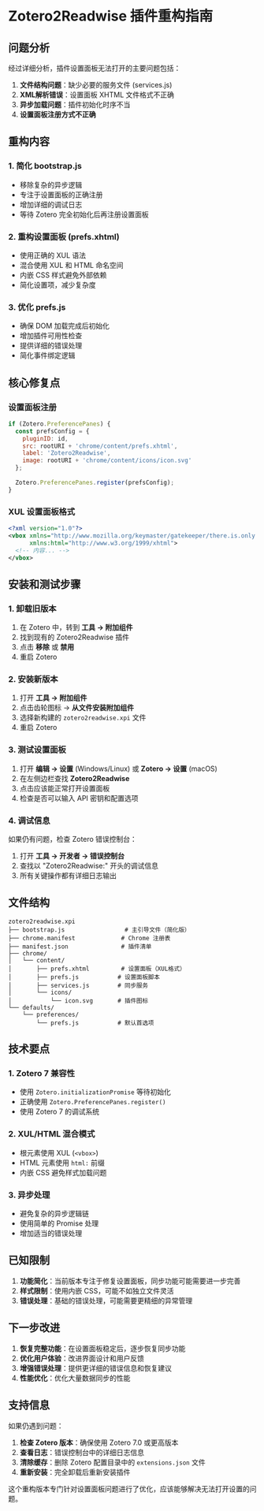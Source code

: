 # Zotero2Readwise 插件重构指南

## 问题分析

经过详细分析，插件设置面板无法打开的主要问题包括：

1. **文件结构问题**：缺少必要的服务文件 (services.js)
2. **XML解析错误**：设置面板 XHTML 文件格式不正确
3. **异步加载问题**：插件初始化时序不当
4. **设置面板注册方式不正确**

## 重构内容

### 1. 简化 bootstrap.js
- 移除复杂的异步逻辑
- 专注于设置面板的正确注册
- 增加详细的调试日志
- 等待 Zotero 完全初始化后再注册设置面板

### 2. 重构设置面板 (prefs.xhtml)
- 使用正确的 XUL 语法
- 混合使用 XUL 和 HTML 命名空间
- 内嵌 CSS 样式避免外部依赖
- 简化设置项，减少复杂度

### 3. 优化 prefs.js
- 确保 DOM 加载完成后初始化
- 增加插件可用性检查
- 提供详细的错误处理
- 简化事件绑定逻辑

## 核心修复点

### 设置面板注册
```javascript
if (Zotero.PreferencePanes) {
  const prefsConfig = {
    pluginID: id,
    src: rootURI + 'chrome/content/prefs.xhtml',
    label: 'Zotero2Readwise',
    image: rootURI + 'chrome/content/icons/icon.svg'
  };
  
  Zotero.PreferencePanes.register(prefsConfig);
}
```

### XUL 设置面板格式
```xml
<?xml version="1.0"?>
<vbox xmlns="http://www.mozilla.org/keymaster/gatekeeper/there.is.only.xul"
      xmlns:html="http://www.w3.org/1999/xhtml">
  <!-- 内容... -->
</vbox>
```

## 安装和测试步骤

### 1. 卸载旧版本
1. 在 Zotero 中，转到 **工具 → 附加组件**
2. 找到现有的 Zotero2Readwise 插件
3. 点击 **移除** 或 **禁用**
4. 重启 Zotero

### 2. 安装新版本
1. 打开 **工具 → 附加组件**
2. 点击齿轮图标 → **从文件安装附加组件**
3. 选择新构建的 `zotero2readwise.xpi` 文件
4. 重启 Zotero

### 3. 测试设置面板
1. 打开 **编辑 → 设置** (Windows/Linux) 或 **Zotero → 设置** (macOS)
2. 在左侧边栏查找 **Zotero2Readwise**
3. 点击应该能正常打开设置面板
4. 检查是否可以输入 API 密钥和配置选项

### 4. 调试信息
如果仍有问题，检查 Zotero 错误控制台：
1. 打开 **工具 → 开发者 → 错误控制台**
2. 查找以 "Zotero2Readwise:" 开头的调试信息
3. 所有关键操作都有详细日志输出

## 文件结构

```
zotero2readwise.xpi
├── bootstrap.js                 # 主引导文件（简化版）
├── chrome.manifest             # Chrome 注册表
├── manifest.json               # 插件清单
├── chrome/
│   └── content/
│       ├── prefs.xhtml         # 设置面板（XUL格式）
│       ├── prefs.js           # 设置面板脚本
│       ├── services.js        # 同步服务
│       └── icons/
│           └── icon.svg       # 插件图标
└── defaults/
    └── preferences/
        └── prefs.js           # 默认首选项
```

## 技术要点

### 1. Zotero 7 兼容性
- 使用 `Zotero.initializationPromise` 等待初始化
- 正确使用 `Zotero.PreferencePanes.register()`
- 使用 Zotero 7 的调试系统

### 2. XUL/HTML 混合模式
- 根元素使用 XUL (`<vbox>`)
- HTML 元素使用 `html:` 前缀
- 内嵌 CSS 避免样式加载问题

### 3. 异步处理
- 避免复杂的异步逻辑链
- 使用简单的 Promise 处理
- 增加适当的错误处理

## 已知限制

1. **功能简化**：当前版本专注于修复设置面板，同步功能可能需要进一步完善
2. **样式限制**：使用内嵌 CSS，可能不如独立文件灵活
3. **错误处理**：基础的错误处理，可能需要更精细的异常管理

## 下一步改进

1. **恢复完整功能**：在设置面板稳定后，逐步恢复同步功能
2. **优化用户体验**：改进界面设计和用户反馈
3. **增强错误处理**：提供更详细的错误信息和恢复建议
4. **性能优化**：优化大量数据同步的性能

## 支持信息

如果仍遇到问题：

1. **检查 Zotero 版本**：确保使用 Zotero 7.0 或更高版本
2. **查看日志**：错误控制台中的详细日志信息
3. **清除缓存**：删除 Zotero 配置目录中的 `extensions.json` 文件
4. **重新安装**：完全卸载后重新安装插件

这个重构版本专门针对设置面板问题进行了优化，应该能够解决无法打开设置的问题。
